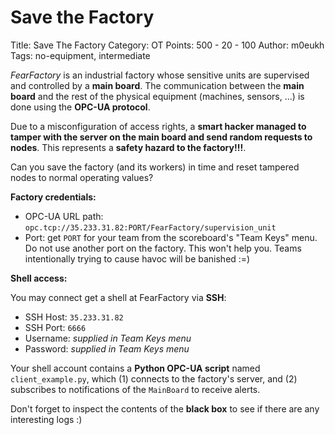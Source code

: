 # Save the Factory

Title: Save The Factory
Category: OT
Points: 500 - 20 - 100
Author: m0eukh
Tags: no-equipment, intermediate

*FearFactory* is an industrial factory whose sensitive units are supervised and controlled by a **main board**.
The communication between the **main board** and the rest of the physical equipment (machines, sensors, ...) is done using the **OPC-UA protocol**.

Due to a misconfiguration of access rights, a **smart hacker managed to tamper with the server on the main board and send random requests to nodes**. This represents a **safety hazard to the factory!!!**.

Can you save the factory (and its workers) in time and reset tampered nodes to normal operating values?


**Factory credentials:**

- OPC-UA URL path: `opc.tcp://35.233.31.82:PORT/FearFactory/supervision_unit`
- Port: get `PORT` for your team from the scoreboard's "Team Keys" menu. Do not use another port on the factory. This won't help you. Teams intentionally trying to cause havoc will be banished :=)

**Shell access:**

You may connect get a shell at FearFactory via **SSH**:

- SSH Host: `35.233.31.82`
- SSH Port: `6666`
- Username: *supplied in Team Keys menu*
- Password: *supplied in Team Keys menu*

Your shell account contains a **Python OPC-UA script** named `client_example.py`, which (1) connects to the factory's server, and (2) subscribes to notifications of the `MainBoard` to receive alerts.

Don't forget to inspect the contents of the **black box** to see if there are any interesting logs :)



